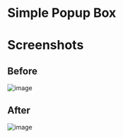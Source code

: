 # Simple Popup Box


# Screenshots

## Before
![image](https://user-images.githubusercontent.com/72864817/170991370-4a862c3d-ce32-468a-a255-c457846c62fe.png)

## After
![image](https://user-images.githubusercontent.com/72864817/170991304-671816fc-b9a0-4da1-86cc-bc032eb0466f.png)
